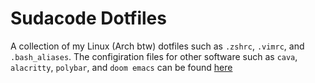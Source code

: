 # Sudacode Dotfiles

A collection of my Linux (Arch btw) dotfiles such as `.zshrc`, `.vimrc`,
and `.bash_aliases`. The configiration files for other software such as `cava`,
`alacritty`, `polybar`, and `doom emacs` can be found [here](https://github.com/ksyasuda/Sudacode-Rice)
